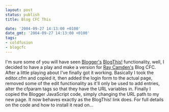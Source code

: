 ```yaml
---
layout: post
status: publish
title: Blog CFC This

date: '2004-09-27 14:13:00 +0100'
date_gmt: '2004-09-27 14:13:00 +0100'
tags:
- coldfusion
- blogcfc
---
```

I'm sure some of you will have seen <a href="http://www.blogger.com">Blogger's</a> <a href="http://help.blogger.com/bin/answer.py?answer=152&topic=17">BlogThis!</a> functionality, well, I decided to have a play and make a version for <a href="http://www.camdenfamily.com/morpheus/blog">Ray Camden's</a> Blog CFC.
After a little playing about I've finally got it working. 
Basically I took the editor.cfm and copied it, then added the login form to the actual page, removed some of the edit functionality as it'll only be used to add entries, alter the cfparam tags so that they have the URL variables in. Finally I copied the Blogger JavaScript code, simply changing the URL path to my new page. It now behaves exactly as the BlogThis! link does.
For full details on the code and how to install it read on...
